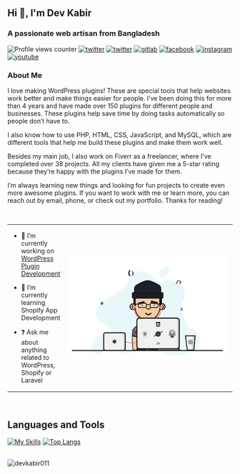 ## Hi 👋, I'm Dev Kabir
### A passionate web artisan from Bangladesh

![Profile views counter](https://komarev.com/ghpvc/?username=devkabir&&style=for-the-badge)
<a href="https://twitter.com/devkabir01" target="_blank"><img src="https://img.shields.io/twitter/follow/devkabir01?label=Twitter&logo=twitter&style=for-the-badge" alt="twitter" /></a>
<a href="https://linkedin.com/in/dev-kabir" target="_blank"><img src="https://img.shields.io/badge/linkedin-%231E77B5.svg?&style=for-the-badge&logo=linkedin&logoColor=white" alt="twitter" /></a>
<a href="https://gitlab.com/devkabir" target="_blank"><img src="https://img.shields.io/badge/gitlab-330F63.svg?&style=for-the-badge&logo=gitlab&logoColor=white" alt="gitlab" /></a>
<a href="https://www.facebook.com/dev.kabir01" target="_blank"><img src="https://img.shields.io/badge/facebook-%232E87FB.svg?&style=for-the-badge&logo=facebook&logoColor=white" alt="facebook" /></a>
<a href="https://instagram.com/devkabir01" target="_blank"><img src="https://img.shields.io/badge/instagram-%23000000.svg?&style=for-the-badge&logo=instagram&logoColor=white" alt="instagram" /></a>
<a href="https://youtube.com/@devkabir" target="_blank"><img src="https://img.shields.io/badge/youtube-f00.svg?&style=for-the-badge&logo=youtube" alt="youtube" /></a>

### About Me

I love making WordPress plugins! These are special tools that help websites work better and make things easier for people. I’ve been doing this for more than 4 years and have made over 150 plugins for different people and businesses. These plugins help save time by doing tasks automatically so people don’t have to.

I also know how to use PHP, HTML, CSS, JavaScript, and MySQL, which are different tools that help me build these plugins and make them work well.

Besides my main job, I also work on Fiverr as a freelancer, where I’ve completed over 38 projects. All my clients have given me a 5-star rating because they’re happy with the plugins I’ve made for them.

I’m always learning new things and looking for fun projects to create even more awesome plugins. If you want to work with me or learn more, you can reach out by email, phone, or check out my portfolio. Thanks for reading!


<br/>  



<table valign="center"><tr><td>

- 🔭 I’m currently working on [WordPress Plugin Development](https://www.fiverr.com/developerkabir)


- 🌱 I’m currently learning Shopify App Development


- ❓ Ask me about anything related to WordPress, Shopify or Laravel


</td><td width="400"> 
  
<img src="anim.gif" alt="code with song"  align="right"/>
  
</td></tr></table>  

<br/>  


## Languages and Tools


[![My Skills](https://skillicons.dev/icons?i=html,css,sass,js,vue,php,nodejs,mysql,vite,bash,powershell,graphql,tailwind,wordpress,laravel)](https://skillicons.dev)
[![Top Langs](https://github-readme-stats.vercel.app/api/top-langs/?username=devkabir&layout=compact&langs_count=8&theme=transparent)](https://github.com/devkabir/github-readme-stats)


<br/>  

<div align="left">
<a href="https://www.buymeacoffee.com/devkabir011"> <img align="left" src="https://cdn.buymeacoffee.com/buttons/v2/default-yellow.png" height="50" width="210" alt="devkabir011" /></a> &nbsp; &nbsp;
</div>  
